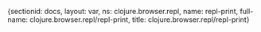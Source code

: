 {sectionid: docs, layout: var, ns: clojure.browser.repl, name: repl-print, full-name: clojure.browser.repl/repl-print,
  title: clojure.browser.repl/repl-print}
